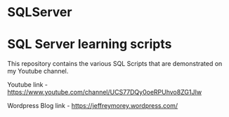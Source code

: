 # SQLServer
SQL Server learning scripts
===========================
This repository contains the various SQL Scripts that are demonstrated on my Youtube channel.

Youtube link - https://www.youtube.com/channel/UCS77DQy0oeRPUhvo8ZG1JIw

Wordpress Blog link - https://jeffreymorey.wordpress.com/
